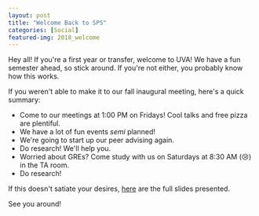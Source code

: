 ```yaml
---
layout: post
title: "Welcome Back to SPS"
categories: [Social]
featured-img: 2018_welcome
---
```


Hey all! If you're a first year or transfer, welcome to UVA! We have a fun semester ahead, so stick around. If you're not either, you probably know how this works. 

If you weren't able to make it to our fall inaugural meeting, here's a quick summary:

- Come to our meetings at 1:00 PM on Fridays! Cool talks and free pizza are plentiful.
- We have a lot of fun events *semi* planned!
- We're going to start up our peer advising again.
- Do research! We'll help you.
- Worried about GREs? Come study with us on Saturdays at 8:30 AM (😢) in the TA room.
- Do research!

If this doesn't satiate your desires, [here](/assets/pdf/slides/WelcomeToSPS.pdf) are the full slides presented.

See you around!